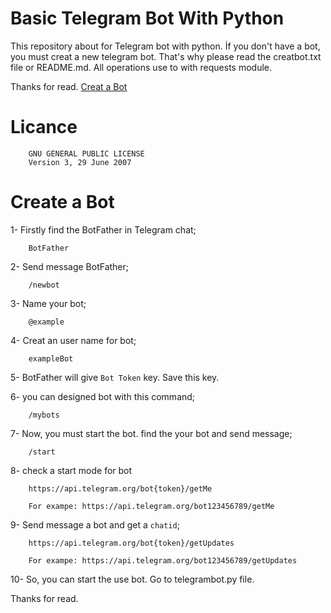 # Basic Telegram Bot With Python
This repository about for Telegram bot with python. İf you don't have a bot,  you must creat a new telegram bot. That's why please read the creatbot.txt file or README.md. All operations use to with requests module.

Thanks for read. 
[Creat a Bot](#Create-a-Bot)

# Licance
        GNU GENERAL PUBLIC LICENSE
        Version 3, 29 June 2007

# Create a Bot
1- Firstly find the BotFather in Telegram chat;

        BotFather

2- Send message BotFather;

        /newbot

3- Name your bot;

        @example

4- Creat an user name for bot;

        exampleBot

5- BotFather will give `Bot Token` key. Save this key.

6- you can designed bot with this command;

        /mybots

7- Now, you must start the bot. find the your bot and send message;

        /start

8- check a start mode for bot 

        https://api.telegram.org/bot{token}/getMe
        
        For exampe: https://api.telegram.org/bot123456789/getMe

9- Send message a bot and get a `chatid`;

        https://api.telegram.org/bot{token}/getUpdates

        For exampe: https://api.telegram.org/bot123456789/getUpdates

10- So, you can start the use bot. Go to telegrambot.py file.

Thanks for read.

